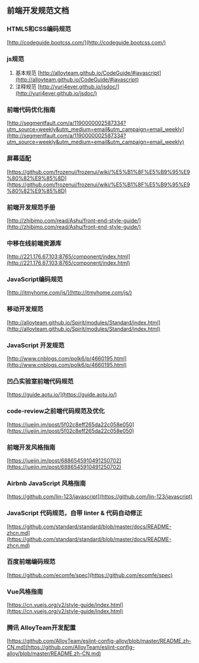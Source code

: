 ## 前端开发规范文档
### HTML5和CSS编码规范
[http://codeguide.bootcss.com/](http://codeguide.bootcss.com/)

### js规范
1. 基本规范
  [http://alloyteam.github.io/CodeGuide/#javascript](http://alloyteam.github.io/CodeGuide/#javascript)
2. 注释规范
  [http://yuri4ever.github.io/jsdoc/](http://yuri4ever.github.io/jsdoc/)

### 前端代码优化指南
[http://segmentfault.com/a/1190000002587334?utm_source=weekly&utm_medium=email&utm_campaign=email_weekly](http://segmentfault.com/a/1190000002587334?utm_source=weekly&utm_medium=email&utm_campaign=email_weekly)

### 屏幕适配
[https://github.com/frozenui/frozenui/wiki/%E5%B1%8F%E5%B9%95%E9%80%82%E9%85%8D](https://github.com/frozenui/frozenui/wiki/%E5%B1%8F%E5%B9%95%E9%80%82%E9%85%8D)

### 前端开发规范手册
[http://zhibimo.com/read/Ashu/front-end-style-guide/](http://zhibimo.com/read/Ashu/front-end-style-guide/)

### 中移在线前端资源库
[http://221.176.67.103:8765/component/index.html](http://221.176.67.103:8765/component/index.html)

### JavaScript编码规范
[http://itmyhome.com/js/](http://itmyhome.com/js/)

### 移动开发规范
[http://alloyteam.github.io/Spirit/modules/Standard/index.html](http://alloyteam.github.io/Spirit/modules/Standard/index.html)

### JavaScript 开发规范
[http://www.cnblogs.com/polk6/p/4660195.html](http://www.cnblogs.com/polk6/p/4660195.html)

### 凹凸实验室前端代码规范
[https://guide.aotu.io/](https://guide.aotu.io/)

### code-review之前端代码规范及优化
[https://juejin.im/post/5f02c8eff265da22c058e050](https://juejin.im/post/5f02c8eff265da22c058e050)

### 前端开发风格指南
[https://juejin.im/post/6886545910491250702](https://juejin.im/post/6886545910491250702)

### Airbnb JavaScript 风格指南
[https://github.com/lin-123/javascript](https://github.com/lin-123/javascript)

### JavaScript 代码规范，自带 linter & 代码自动修正
[https://github.com/standard/standard/blob/master/docs/README-zhcn.md](https://github.com/standard/standard/blob/master/docs/README-zhcn.md)

### 百度前端编码规范
[https://github.com/ecomfe/spec](https://github.com/ecomfe/spec)

### Vue风格指南
[https://cn.vuejs.org/v2/style-guide/index.html](https://cn.vuejs.org/v2/style-guide/index.html)

### 腾讯 AlloyTeam开发配置
[https://github.com/AlloyTeam/eslint-config-alloy/blob/master/README.zh-CN.md](https://github.com/AlloyTeam/eslint-config-alloy/blob/master/README.zh-CN.md)
